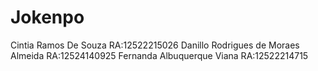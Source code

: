 # Jokenpo
Cintia Ramos De Souza
RA:12522215026
Danillo Rodrigues de Moraes Almeida 
RA:12524140925
Fernanda Albuquerque Viana
RA:12522214715
